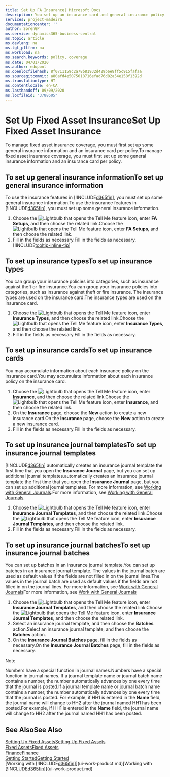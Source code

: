 ```yaml
---
title: Set Up FA Insurance| Microsoft Docs
description: You set up an insurance card and general insurance policy information to manage fixed asset insurance coverage.
services: project-madeira
documentationcenter: ''
author: SorenGP
ms.service: dynamics365-business-central
ms.topic: article
ms.devlang: na
ms.tgt_pltfrm: na
ms.workload: na
ms.search.keywords: policy, coverage
ms.date: 04/01/2020
ms.author: edupont
ms.openlocfilehash: 8f0711159c2a78b81932d429b6e8ff5c915fafaa
ms.sourcegitcommit: a80afd4e5075018716efad76d82a54e158f1392d
ms.translationtype: HT
ms.contentlocale: en-CA
ms.lasthandoff: 09/09/2020
ms.locfileid: "3788605"
---
```

# <a name="set-up-fixed-asset-insurance"></a><span data-ttu-id="db231-103">Set Up Fixed Asset Insurance</span><span class="sxs-lookup"><span data-stu-id="db231-103">Set Up Fixed Asset Insurance</span></span>
<span data-ttu-id="db231-104">To manage fixed asset insurance coverage, you must first set up some general insurance information and an insurance card per policy.</span><span class="sxs-lookup"><span data-stu-id="db231-104">To manage fixed asset insurance coverage, you must first set up some general insurance information and an insurance card per policy.</span></span>

## <a name="to-set-up-general-insurance-information"></a><span data-ttu-id="db231-105">To set up general insurance information</span><span class="sxs-lookup"><span data-stu-id="db231-105">To set up general insurance information</span></span>
<span data-ttu-id="db231-106">To use the insurance features in [!INCLUDE[d365fin](includes/d365fin_md.md)], you must set up some general insurance information.</span><span class="sxs-lookup"><span data-stu-id="db231-106">To use the insurance features in [!INCLUDE[d365fin](includes/d365fin_md.md)], you must set up some general insurance information.</span></span>  

1. <span data-ttu-id="db231-107">Choose the ![Lightbulb that opens the Tell Me feature](media/ui-search/search_small.png "Tell me what you want to do") icon, enter **FA Setups**, and then choose the related link.</span><span class="sxs-lookup"><span data-stu-id="db231-107">Choose the ![Lightbulb that opens the Tell Me feature](media/ui-search/search_small.png "Tell me what you want to do") icon, enter **FA Setups**, and then choose the related link.</span></span>  
2. <span data-ttu-id="db231-108">Fill in the fields as necessary.</span><span class="sxs-lookup"><span data-stu-id="db231-108">Fill in the fields as necessary.</span></span> [!INCLUDE[tooltip-inline-tip](includes/tooltip-inline-tip_md.md)]  

## <a name="to-set-up-insurance-types"></a><span data-ttu-id="db231-109">To set up insurance types</span><span class="sxs-lookup"><span data-stu-id="db231-109">To set up insurance types</span></span>
<span data-ttu-id="db231-110">You can group your insurance policies into categories, such as insurance against theft or fire insurance.</span><span class="sxs-lookup"><span data-stu-id="db231-110">You can group your insurance policies into categories, such as insurance against theft or fire insurance.</span></span> <span data-ttu-id="db231-111">The insurance types are used on the insurance card.</span><span class="sxs-lookup"><span data-stu-id="db231-111">The insurance types are used on the insurance card.</span></span>

1. <span data-ttu-id="db231-112">Choose the ![Lightbulb that opens the Tell Me feature](media/ui-search/search_small.png "Tell me what you want to do") icon, enter **Insurance Types**, and then choose the related link.</span><span class="sxs-lookup"><span data-stu-id="db231-112">Choose the ![Lightbulb that opens the Tell Me feature](media/ui-search/search_small.png "Tell me what you want to do") icon, enter **Insurance Types**, and then choose the related link.</span></span>  
2. <span data-ttu-id="db231-113">Fill in the fields as necessary.</span><span class="sxs-lookup"><span data-stu-id="db231-113">Fill in the fields as necessary.</span></span>

## <a name="to-set-up-insurance-cards"></a><span data-ttu-id="db231-114">To set up insurance cards</span><span class="sxs-lookup"><span data-stu-id="db231-114">To set up insurance cards</span></span>
<span data-ttu-id="db231-115">You may accumulate information about each insurance policy on the insurance card.</span><span class="sxs-lookup"><span data-stu-id="db231-115">You may accumulate information about each insurance policy on the insurance card.</span></span>  

1. <span data-ttu-id="db231-116">Choose the ![Lightbulb that opens the Tell Me feature](media/ui-search/search_small.png "Tell me what you want to do") icon, enter **Insurance**, and then choose the related link.</span><span class="sxs-lookup"><span data-stu-id="db231-116">Choose the ![Lightbulb that opens the Tell Me feature](media/ui-search/search_small.png "Tell me what you want to do") icon, enter **Insurance**, and then choose the related link.</span></span>  
2. <span data-ttu-id="db231-117">On the **Insurance** page, choose the **New** action to create a  new insurance card.</span><span class="sxs-lookup"><span data-stu-id="db231-117">On the **Insurance** page, choose the **New** action to create a  new insurance card.</span></span>  
3. <span data-ttu-id="db231-118">Fill in the fields as necessary.</span><span class="sxs-lookup"><span data-stu-id="db231-118">Fill in the fields as necessary.</span></span>

## <a name="to-set-up-insurance-journal-templates"></a><span data-ttu-id="db231-119">To set up insurance journal templates</span><span class="sxs-lookup"><span data-stu-id="db231-119">To set up insurance journal templates</span></span>
[!INCLUDE[d365fin](includes/d365fin_md.md)] <span data-ttu-id="db231-120">automatically creates an insurance journal template the first time that you open the **Insurance Journal** page, but you can set up additional journal templates.</span><span class="sxs-lookup"><span data-stu-id="db231-120">automatically creates an insurance journal template the first time that you open the **Insurance Journal** page, but you can set up additional journal templates.</span></span> <span data-ttu-id="db231-121">For more information, see [Working with General Journals](ui-work-general-journals.md).</span><span class="sxs-lookup"><span data-stu-id="db231-121">For more information, see [Working with General Journals](ui-work-general-journals.md).</span></span>  

1. <span data-ttu-id="db231-122">Choose the ![Lightbulb that opens the Tell Me feature](media/ui-search/search_small.png "Tell me what you want to do") icon, enter **Insurance Journal Templates**, and then choose the related link.</span><span class="sxs-lookup"><span data-stu-id="db231-122">Choose the ![Lightbulb that opens the Tell Me feature](media/ui-search/search_small.png "Tell me what you want to do") icon, enter **Insurance Journal Templates**, and then choose the related link.</span></span>  
2. <span data-ttu-id="db231-123">Fill in the fields as necessary.</span><span class="sxs-lookup"><span data-stu-id="db231-123">Fill in the fields as necessary.</span></span>

## <a name="to-set-up-insurance-journal-batches"></a><span data-ttu-id="db231-124">To set up insurance journal batches</span><span class="sxs-lookup"><span data-stu-id="db231-124">To set up insurance journal batches</span></span>
<span data-ttu-id="db231-125">You can set up batches in an insurance journal template.</span><span class="sxs-lookup"><span data-stu-id="db231-125">You can set up batches in an insurance journal template.</span></span> <span data-ttu-id="db231-126">The values in the journal batch are used as default values if the fields are not filled in on the journal lines.</span><span class="sxs-lookup"><span data-stu-id="db231-126">The values in the journal batch are used as default values if the fields are not filled in on the journal lines.</span></span> <span data-ttu-id="db231-127">For more information, see [Work with General Journals](ui-work-general-journals.md)</span><span class="sxs-lookup"><span data-stu-id="db231-127">For more information, see [Work with General Journals](ui-work-general-journals.md)</span></span>  

1. <span data-ttu-id="db231-128">Choose the ![Lightbulb that opens the Tell Me feature](media/ui-search/search_small.png "Tell me what you want to do") icon, enter **Insurance Journal Templates**, and then choose the related link.</span><span class="sxs-lookup"><span data-stu-id="db231-128">Choose the ![Lightbulb that opens the Tell Me feature](media/ui-search/search_small.png "Tell me what you want to do") icon, enter **Insurance Journal Templates**, and then choose the related link.</span></span>  
2. <span data-ttu-id="db231-129">Select an insurance journal template, and then choose the **Batches** action.</span><span class="sxs-lookup"><span data-stu-id="db231-129">Select an insurance journal template, and then choose the **Batches** action.</span></span>
3. <span data-ttu-id="db231-130">On the **Insurance Journal Batches** page, fill in the fields as necessary.</span><span class="sxs-lookup"><span data-stu-id="db231-130">On the **Insurance Journal Batches** page, fill in the fields as necessary.</span></span>

> [!NOTE]  
>   <span data-ttu-id="db231-131">Numbers have a special function in journal names.</span><span class="sxs-lookup"><span data-stu-id="db231-131">Numbers have a special function in journal names.</span></span> <span data-ttu-id="db231-132">If a journal template name or journal batch name contains a number, the number automatically advances by one every time that the journal is posted.</span><span class="sxs-lookup"><span data-stu-id="db231-132">If a journal template name or journal batch name contains a number, the number automatically advances by one every time that the journal is posted.</span></span> <span data-ttu-id="db231-133">For example, if HH1 is entered in the **Name** field, the journal name will change to HH2 after the journal named HH1 has been posted.</span><span class="sxs-lookup"><span data-stu-id="db231-133">For example, if HH1 is entered in the **Name** field, the journal name will change to HH2 after the journal named HH1 has been posted.</span></span>

## <a name="see-also"></a><span data-ttu-id="db231-134">See Also</span><span class="sxs-lookup"><span data-stu-id="db231-134">See Also</span></span>
[<span data-ttu-id="db231-135">Setting Up Fixed Assets</span><span class="sxs-lookup"><span data-stu-id="db231-135">Setting Up Fixed Assets</span></span>](fa-setup.md)  
[<span data-ttu-id="db231-136">Fixed Assets</span><span class="sxs-lookup"><span data-stu-id="db231-136">Fixed Assets</span></span>](fa-manage.md)  
[<span data-ttu-id="db231-137">Finance</span><span class="sxs-lookup"><span data-stu-id="db231-137">Finance</span></span>](finance.md)  
[<span data-ttu-id="db231-138">Getting Started</span><span class="sxs-lookup"><span data-stu-id="db231-138">Getting Started</span></span>](product-get-started.md)  
<span data-ttu-id="db231-139">[Working with [!INCLUDE[d365fin](includes/d365fin_md.md)]](ui-work-product.md)</span><span class="sxs-lookup"><span data-stu-id="db231-139">[Working with [!INCLUDE[d365fin](includes/d365fin_md.md)]](ui-work-product.md)</span></span>
